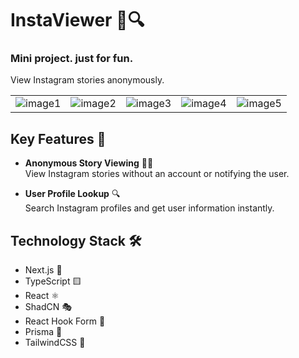 # InstaViewer 📱🔍
### Mini project. just for fun.
View Instagram stories anonymously.

|  |  | |  | |
|---------|---------|---------|---------|---------|
| ![image1](https://github.com/user-attachments/assets/82cc1b9a-bfae-493d-b166-5a2c6eb36044) | ![image2](https://github.com/user-attachments/assets/e34d5ac3-96c3-4d20-8142-ac35b9c5af8a) | ![image3](https://github.com/user-attachments/assets/2c697372-3943-458b-ac63-7a11ef9fd291) | ![image4](https://github.com/user-attachments/assets/61f97646-8706-4972-9b98-d3eeaaa7cac2) | ![image5](https://github.com/user-attachments/assets/0e81dcf6-2a30-4abe-add8-28412f3083e7) |




## Key Features 🌟

- **Anonymous Story Viewing** 🕵️‍♂️  
  View Instagram stories without an account or notifying the user.

- **User Profile Lookup** 🔍  
  Search Instagram profiles and get user information instantly.

## Technology Stack 🛠️

- Next.js 🚀
- TypeScript 🟨
- React ⚛️
- ShadCN 🎭
- React Hook Form 📝
- Prisma 🌌
- TailwindCSS 🎨

